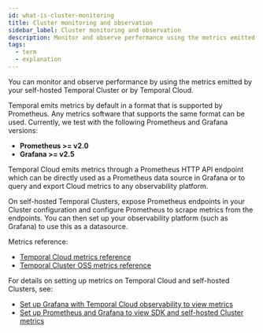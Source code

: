 ```yaml
---
id: what-is-cluster-monitoring
title: Cluster monitoring and observation
sidebar_label: Cluster monitoring and observation
description: Monitor and observe performance using the metrics emitted by your self-hosted Temporal Cluster or by Temporal Cloud.
tags:
  - term
  - explanation
---
```


You can monitor and observe performance by using the metrics emitted by your self-hosted Temporal Cluster or by Temporal Cloud.

Temporal emits metrics by default in a format that is supported by Prometheus.
Any metrics software that supports the same format can be used.
Currently, we test with the following Prometheus and Grafana versions:

- **Prometheus >= v2.0**
- **Grafana >= v2.5**

Temporal Cloud emits metrics through a Prometheus HTTP API endpoint which can be directly used as a Prometheus data source in Grafana or to query and export Cloud metrics to any observability platform.

On self-hosted Temporal Clusters, expose Prometheus endpoints in your Cluster configuration and configure Prometheus to scrape metrics from the endpoints. You can then set up your observability platform (such as Grafana) to use this as a datasource.

Metrics reference:

- [Temporal Cloud metrics reference](/cloud/how-to-monitor-temporal-cloud-metrics)
- [Temporal Cluster OSS metrics reference](/references/cluster-metrics)

For details on setting up metrics on Temporal Cloud and self-hosted Clusters, see:

- [Set up Grafana with Temporal Cloud observability to view metrics](/kb/prometheus-grafana-setup-cloud#data-sources-configuration-for-temporal-cloud-and-sdk-metrics-in-grafana)
- [Set up Prometheus and Grafana to view SDK and self-hosted Cluster metrics](/kb/prometheus-grafana-setup)
